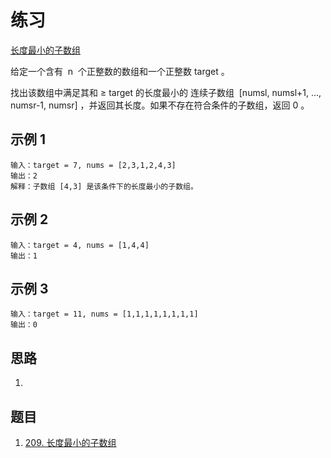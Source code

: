 # 练习

[长度最小的子数组](https://leetcode.cn/leetbook/read/array-and-string/c0w4r/)

给定一个含有  n  个正整数的数组和一个正整数 target 。

找出该数组中满足其和 ≥ target 的长度最小的 连续子数组  [numsl, numsl+1, ..., numsr-1, numsr] ，并返回其长度。如果不存在符合条件的子数组，返回 0 。

## 示例 1

```text
输入：target = 7, nums = [2,3,1,2,4,3]
输出：2
解释：子数组 [4,3] 是该条件下的长度最小的子数组。
```

## 示例 2

```text
输入：target = 4, nums = [1,4,4]
输出：1
```

## 示例 3

```text
输入：target = 11, nums = [1,1,1,1,1,1,1,1]
输出：0
```

## 思路

1.

## 题目

1. [209. 长度最小的子数组](https://leetcode.cn/problems/minimum-size-subarray-sum/solution/)
